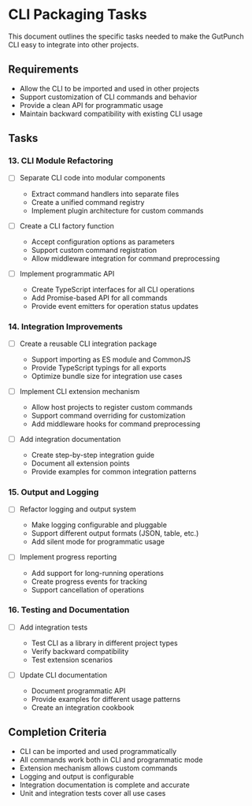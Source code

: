 # CLI Packaging Tasks

This document outlines the specific tasks needed to make the GutPunch CLI easy to integrate into other projects.

## Requirements

- Allow the CLI to be imported and used in other projects
- Support customization of CLI commands and behavior
- Provide a clean API for programmatic usage
- Maintain backward compatibility with existing CLI usage

## Tasks

### 13. CLI Module Refactoring

- [ ] Separate CLI code into modular components
  - Extract command handlers into separate files
  - Create a unified command registry
  - Implement plugin architecture for custom commands

- [ ] Create a CLI factory function
  - Accept configuration options as parameters
  - Support custom command registration
  - Allow middleware integration for command preprocessing

- [ ] Implement programmatic API
  - Create TypeScript interfaces for all CLI operations
  - Add Promise-based API for all commands
  - Provide event emitters for operation status updates

### 14. Integration Improvements

- [ ] Create a reusable CLI integration package
  - Support importing as ES module and CommonJS
  - Provide TypeScript typings for all exports
  - Optimize bundle size for integration use cases

- [ ] Implement CLI extension mechanism
  - Allow host projects to register custom commands
  - Support command overriding for customization
  - Add middleware hooks for command preprocessing

- [ ] Add integration documentation
  - Create step-by-step integration guide
  - Document all extension points
  - Provide examples for common integration patterns

### 15. Output and Logging

- [ ] Refactor logging and output system
  - Make logging configurable and pluggable
  - Support different output formats (JSON, table, etc.)
  - Add silent mode for programmatic usage

- [ ] Implement progress reporting
  - Add support for long-running operations
  - Create progress events for tracking
  - Support cancellation of operations

### 16. Testing and Documentation

- [ ] Add integration tests
  - Test CLI as a library in different project types
  - Verify backward compatibility
  - Test extension scenarios

- [ ] Update CLI documentation
  - Document programmatic API
  - Provide examples for different usage patterns
  - Create an integration cookbook

## Completion Criteria

- CLI can be imported and used programmatically
- All commands work both in CLI and programmatic mode
- Extension mechanism allows custom commands
- Logging and output is configurable
- Integration documentation is complete and accurate
- Unit and integration tests cover all use cases
